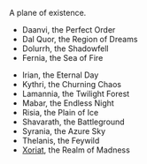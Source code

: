 A plane of existence.
* Daanvi, the Perfect Order
* Dal Quor, the Region of Dreams
* Dolurrh, the Shadowfell
* Fernia, the Sea of Fire
- Irian, the Eternal Day
- Kythri, the Churning Chaos
- Lamannia, the Twilight Forest
- Mabar, the Endless Night
- Risia, the Plain of Ice
- Shavarath, the Battleground
- Syrania, the Azure Sky
- Thelanis, the Feywild
- [Xoriat](Xoriat.md), the Realm of Madness